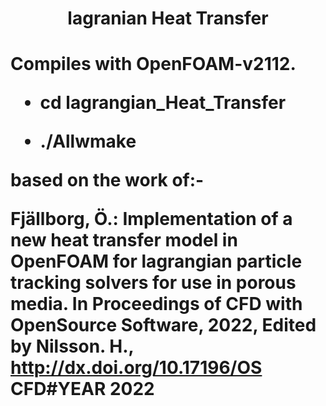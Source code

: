<h1 align="center">lagranian Heat Transfer <h1>



Compiles with OpenFOAM-v2112.

+ cd lagrangian_Heat_Transfer

+ ./Allwmake



based on the work of:-

Fjällborg, Ö.: Implementation of a new heat transfer model in OpenFOAM for lagrangian particle
tracking solvers for use in porous media. In Proceedings of CFD with OpenSource Software, 2022, Edited
by Nilsson. H., http://dx.doi.org/10.17196/OS CFD#YEAR 2022
